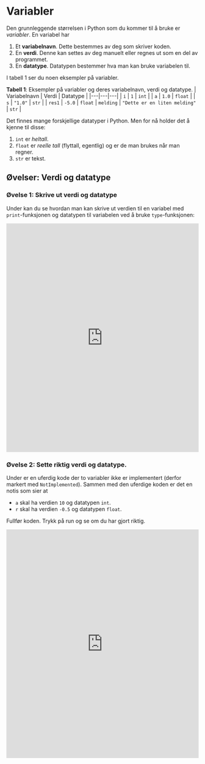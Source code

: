 # Variabler 

Den grunnleggende størrelsen i Python som du kommer til å bruke er *variabler*. En variabel har 

1. Et **variabelnavn**. Dette bestemmes av deg som skriver koden.
2. En **verdi**. Denne kan settes av deg manuelt eller regnes ut som en del av programmet.
3. En **datatype**. Datatypen bestemmer hva man kan bruke variabelen til.

I tabell 1 ser du noen eksempler på variabler. 

**Tabell 1**: Eksempler på variabler og deres variabelnavn, verdi og datatype.
| Variabelnavn | Verdi | Datatype |
|---|---|---|
| `i` | `1` | `int` |
| `a` | `1.0` | `float` |
| `s` | `"1.0"` | `str` |
| `res1` | `-5.0` | `float`
| `melding` | `"Dette er en liten melding"` | `str` |


Det finnes mange forskjellige datatyper i Python. Men for nå holder det å kjenne til disse:

1. `int` er *heltall*. 
2. `float` er *reelle tall* (flyttall, egentlig) og er de man brukes når man regner.
3. `str` er tekst.


## Øvelser: Verdi og datatype

### Øvelse 1: Skrive ut verdi og datatype

Under kan du se hvordan man kan skrive ut verdien til en variabel med `print`-funksjonen og datatypen til variabelen ved å bruke `type`-funksjonen:

<iframe src="https://trinket.io/embed/python/61f0fa2c97" width="100%" height="600" frameborder="0" marginwidth="0" marginheight="0" allowfullscreen></iframe>


### Øvelse 2: Sette riktig verdi og datatype.

Under er en uferdig kode der to variabler ikke er implementert (derfor markert med `NotImplemented`). Sammen med den uferdige koden er det en notis som sier at

- `a` skal ha verdien `10` og datatypen `int`.
- `r` skal ha verdien `-0.5` og datatypen `float`.

Fullfør koden. Trykk på run og se om du har gjort riktig.

<iframe src="https://trinket.io/embed/python/2fd0bb1151" width="100%" height="600" frameborder="0" marginwidth="0" marginheight="0" allowfullscreen></iframe>